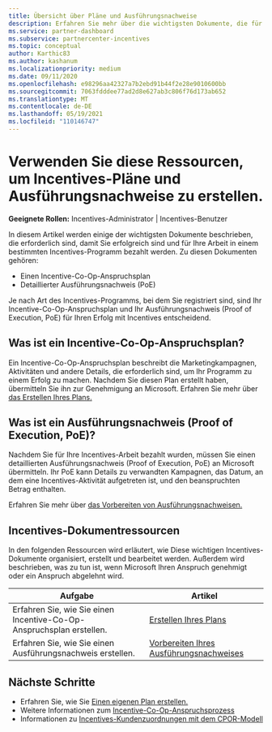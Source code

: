 ```yaml
---
title: Übersicht über Pläne und Ausführungsnachweise
description: Erfahren Sie mehr über die wichtigsten Dokumente, die für Incentives erforderlich sind, einschließlich eines Incentive-Co-Op-Anspruchsplans und eines detaillierten Ausführungsnachweises (Proof of Execution, PoE).
ms.service: partner-dashboard
ms.subservice: partnercenter-incentives
ms.topic: conceptual
author: Karthic83
ms.author: kashanum
ms.localizationpriority: medium
ms.date: 09/11/2020
ms.openlocfilehash: e98296aa42327a7b2ebd91b44f2e28e9010600bb
ms.sourcegitcommit: 7063fdddee77ad2d8e627ab3c806f76d173ab652
ms.translationtype: MT
ms.contentlocale: de-DE
ms.lasthandoff: 05/19/2021
ms.locfileid: "110146747"
---
```

# <a name="use-these-resources-to-help-you-create-incentives-plans-and-proofs-of-execution"></a>Verwenden Sie diese Ressourcen, um Incentives-Pläne und Ausführungsnachweise zu erstellen.

**Geeignete Rollen:** Incentives-Administrator | Incentives-Benutzer

In diesem Artikel werden einige der wichtigsten Dokumente beschrieben, die erforderlich sind, damit Sie erfolgreich sind und für Ihre Arbeit in einem bestimmten Incentives-Programm bezahlt werden. Zu diesen Dokumenten gehören:

- Einen Incentive-Co-Op-Anspruchsplan
- Detaillierter Ausführungsnachweis (PoE)

Je nach Art des Incentives-Programms, bei dem Sie registriert sind, sind Ihr Incentive-Co-Op-Anspruchsplan und Ihr Ausführungsnachweis (Proof of Execution, PoE) für Ihren Erfolg mit Incentives entscheidend.

## <a name="what-is-an-incentives-co-op-claims-plan"></a>Was ist ein Incentive-Co-Op-Anspruchsplan?

Ein Incentive-Co-Op-Anspruchsplan beschreibt die Marketingkampagnen, Aktivitäten und andere Details, die erforderlich sind, um Ihr Programm zu einem Erfolg zu machen. Nachdem Sie diesen Plan erstellt haben, übermitteln Sie ihn zur Genehmigung an Microsoft. Erfahren Sie mehr über [das Erstellen Ihres Plans.](incentives-create-your-plan.md)

## <a name="what-is-a-proof-of-execution-poe"></a>Was ist ein Ausführungsnachweis (Proof of Execution, PoE)?

Nachdem Sie für Ihre Incentives-Arbeit bezahlt wurden, müssen Sie einen detaillierten Ausführungsnachweis (Proof of Execution, PoE) an Microsoft übermitteln. Ihr PoE kann Details zu verwandten Kampagnen, das Datum, an dem eine Incentives-Aktivität aufgetreten ist, und den beanspruchten Betrag enthalten. 

Erfahren Sie mehr über [das Vorbereiten von Ausführungsnachweisen.](incentives-prepare-your-proof-of-execution.md)

## <a name="incentives-document-resources"></a>Incentives-Dokumentressourcen

In den folgenden Ressourcen wird erläutert, wie Diese wichtigen Incentives-Dokumente organisiert, erstellt und bearbeitet werden. Außerdem wird beschrieben, was zu tun ist, wenn Microsoft Ihren Anspruch genehmigt oder ein Anspruch abgelehnt wird.

|  **Aufgabe**  |  **Artikel**  |
|--------------|-----------|
| Erfahren Sie, wie Sie einen Incentive-Co-Op-Anspruchsplan erstellen. | [Erstellen Ihres Plans](incentives-create-your-plan.md)  |
Erfahren Sie, wie Sie einen Ausführungsnachweis erstellen. | [Vorbereiten Ihres Ausführungsnachweises](incentives-prepare-your-proof-of-execution.md)  |

## <a name="next-steps"></a>Nächste Schritte

- Erfahren Sie, wie Sie [Einen eigenen Plan erstellen.](incentives-create-your-plan.md)
- Weitere Informationen zum [Incentive-Co-Op-Anspruchsprozess](claims-overview.md)
- Informationen zu [Incentives-Kundenzuordnungen mit dem CPOR-Modell](submit-osa-claim.md)